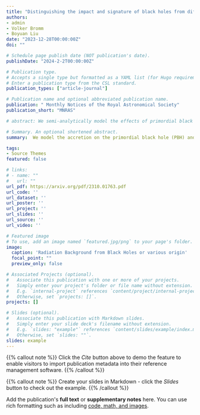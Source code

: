 ```yaml
---
title: "Distinguishing the impact and signature of black holes from different origins in early cosmic history"
authors:
- admin
- Volker Bromm
- Boyuan Liu
date: "2023-12-28T00:00:00Z"
doi: ""

# Schedule page publish date (NOT publication's date).
publishDate: "2024-2-2T00:00:00Z"

# Publication type.
# Accepts a single type but formatted as a YAML list (for Hugo requirements).
# Enter a publication type from the CSL standard.
publication_types: ["article-journal"]

# Publication name and optional abbreviated publication name.
publication: " Monthly Notices of the Royal Astronomical Society"
publication_short: "MNRAS"

# abstract: We semi-analytically model the effects of primordial black hole (PBH) accretion on the cosmic radiation background during the epoch of reionization (z larger than 6). PBHs in the intergalactic medium (IGM) and haloes, where star formation can occur, are considered. For stars with a mass larger than 25 solar mass, formed in suitable host haloes, we assume they quickly burn out and form stellar remnant black holes (SRBHs). These SRBHs, like PBHs, also accrete material, and are considered to have similar radiation feedback in the halo environment. To improve the background radiation estimation, we consider the impact of PBHs on structure formation, allowing a modified halo mass function. We consider the radiation feedback from a broad suite of black holes: PBHs, SRBHs, high-mass X-ray binaries (HMXBs), and supermassive black holes (SMBHs). The result shows that at z greater than 30, the radiation background energy density is generated by PBHs accreting in the IGM, whereas at lower redshifts, halo accretion dominates. We also dissect the total power density by modeling the accretion spectral energy distribution (SED) across different wavebands. In the UV band, we find that for PBH fraction in DM less than 1e-3, the H-ionizing and Lyman Alpha fluxes from PBH accretion feedback do not violate existing constraints on the timing of reionization, and on the effective Wouthuysen-Field coupling of the 21-cm spin temperature of neutral hydrogen to the IGM kinetic temperature. However, in the X-ray band, with the same abundance, PBHs contribute significantly and could explain the unresolved part of the cosmic X-ray background.

# Summary. An optional shortened abstract.
summary:  We model the accretion on the primordial black hole (PBH) and find it contribute significantly to the cosmic radiation background during the epoch of reionization.

tags:
- Source Themes
featured: false

# links:
# - name: ""
#   url: ""
url_pdf: https://arxiv.org/pdf/2310.01763.pdf
url_code: ''
url_dataset: ''
url_poster: ''
url_project: ''
url_slides: ''
url_source: ''
url_video: ''

# Featured image
# To use, add an image named `featured.jpg/png` to your page's folder. 
image:
  caption: 'Radiation Background from Black Holes or various origin'
  focal_point: ""
  preview_only: false

# Associated Projects (optional).
#   Associate this publication with one or more of your projects.
#   Simply enter your project's folder or file name without extension.
#   E.g. `internal-project` references `content/project/internal-project/index.md`.
#   Otherwise, set `projects: []`.
projects: []

# Slides (optional).
#   Associate this publication with Markdown slides.
#   Simply enter your slide deck's filename without extension.
#   E.g. `slides: "example"` references `content/slides/example/index.md`.
#   Otherwise, set `slides: ""`.
slides: example
---
```


{{% callout note %}}
Click the *Cite* button above to demo the feature to enable visitors to import publication metadata into their reference management software.
{{% /callout %}}

{{% callout note %}}
Create your slides in Markdown - click the *Slides* button to check out the example.
{{% /callout %}}

Add the publication's **full text** or **supplementary notes** here. You can use rich formatting such as including [code, math, and images](https://docs.hugoblox.com/content/writing-markdown-latex/).
